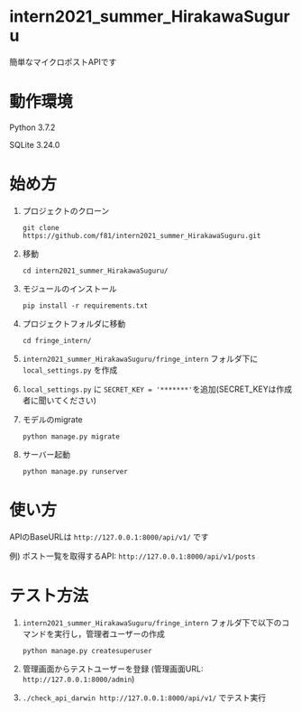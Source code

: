 # intern2021_summer_HirakawaSuguru

簡単なマイクロポストAPIです


動作環境
===========

Python 3.7.2

SQLite 3.24.0


始め方
===========
1. プロジェクトのクローン

    `git clone https://github.com/f81/intern2021_summer_HirakawaSuguru.git`

1. 移動

    `cd intern2021_summer_HirakawaSuguru/`

1. モジュールのインストール

    `pip install -r requirements.txt`

1. プロジェクトフォルダに移動

    `cd fringe_intern/`

1. `intern2021_summer_HirakawaSuguru/fringe_intern` フォルダ下に `local_settings.py` を作成

1. `local_settings.py` に `SECRET_KEY = '*******'`を追加(SECRET_KEYは作成者に聞いてください)

1. モデルのmigrate

    `python manage.py migrate`

1. サーバー起動

    `python manage.py runserver`


使い方
===========
APIのBaseURLは `http://127.0.0.1:8000/api/v1/` です

例) ポスト一覧を取得するAPI: `http://127.0.0.1:8000/api/v1/posts`


テスト方法
===========
1. `intern2021_summer_HirakawaSuguru/fringe_intern` フォルダ下で以下のコマンドを実行し，管理者ユーザーの作成

    `python manage.py createsuperuser`

1. 管理画面からテストユーザーを登録
(管理画面URL: `http://127.0.0.1:8000/admin`)

1. `./check_api_darwin http://127.0.0.1:8000/api/v1/` でテスト実行
